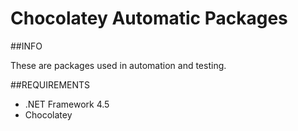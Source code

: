 Chocolatey Automatic Packages
=============================================

##INFO

These are packages used in automation and testing.

##REQUIREMENTS

* .NET Framework 4.5
* Chocolatey
